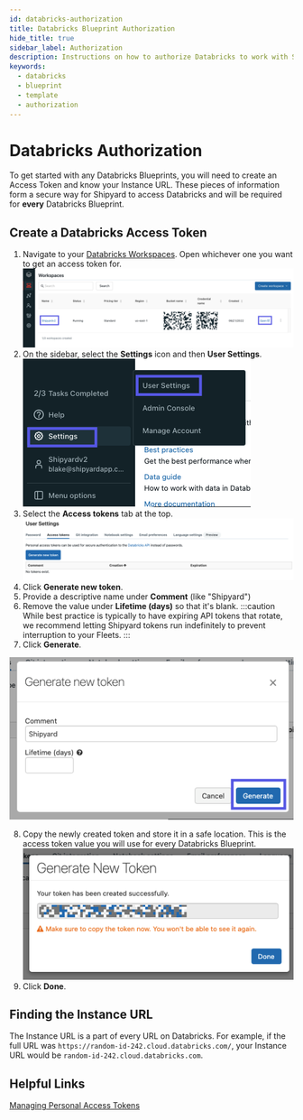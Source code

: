 ```yaml
---
id: databricks-authorization
title: Databricks Blueprint Authorization
hide_title: true
sidebar_label: Authorization
description: Instructions on how to authorize Databricks to work with Shipyard's low-code Databricks templates.
keywords:
  - databricks
  - blueprint
  - template
  - authorization
---
```


# Databricks Authorization

To get started with any Databricks Blueprints, you will need to create an Access Token and know your Instance URL. These pieces of information form a secure way for Shipyard to access Databricks and will be required for **every** Databricks Blueprint.

## Create a Databricks Access Token

1. Navigate to your [Databricks Workspaces](https://accounts.cloud.databricks.com/workspaces). Open whichever one you want to get an access token for.
![Databricks Workspace Selection](../../.gitbook/assets/shipyard_2022_08_13_18_50_08.png)
2. On the sidebar, select the **Settings** icon and then **User Settings**.
![Selecting User Settings](../../.gitbook/assets/shipyard_2022_08_13_18_52_02.png)
3. Select the **Access tokens** tab at the top.
![Access Tokens](../../.gitbook/assets/shipyard_2022_08_13_18_53_39.png)
4. Click **Generate new token**.
5. Provide a descriptive name under **Comment** (like "Shipyard")
6. Remove the value under **Lifetime (days)** so that it's blank.
:::caution
While best practice is typically to have expiring API tokens that rotate, we recommend letting Shipyard tokens run indefinitely to prevent interruption to your Fleets.
:::
7. Click **Generate**.

![Generate New Access Token](../../.gitbook/assets/shipyard_2022_08_13_18_57_16.png)

8. Copy the newly created token and store it in a safe location. This is the access token value you will use for every Databricks Blueprint.
![New Access Token](../../.gitbook/assets/shipyard_2022_08_13_18_58_19.png)
9. Click **Done**.

## Finding the Instance URL
The Instance URL is a part of every URL on Databricks. For example, if the full URL was `https://random-id-242.cloud.databricks.com/`, your Instance URL would be `random-id-242.cloud.databricks.com`.

## Helpful Links
[Managing Personal Access Tokens](https://docs.databricks.com/administration-guide/access-control/tokens.html)